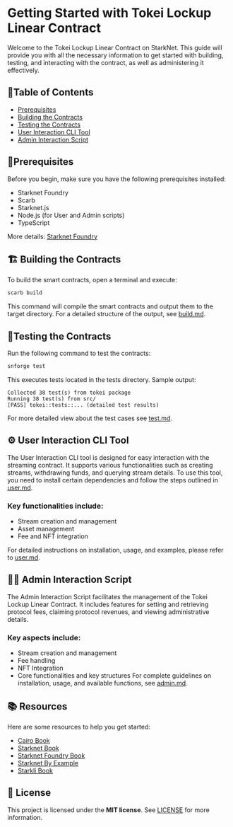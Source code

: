 # Getting Started with Tokei Lockup Linear Contract
Welcome to the Tokei Lockup Linear Contract on StarkNet. This guide will provide you with all the necessary information to get started with building, testing, and interacting with the contract, as well as administering it effectively.

## 📝Table of Contents
- [Prerequisites](#prerequisites)
- [Building the Contracts](#building-the-contracts)
- [Testing the Contracts](#testing-the-contracts)
- [User Interaction CLI Tool](#user-interaction-cli-tool)
- [Admin Interaction Script](#admin-interaction-script)

## 📖Prerequisites
Before you begin, make sure you have the following prerequisites installed:

- Starknet Foundry
- Scarb
- Starknet.js
- Node.js (for User and Admin scripts)
- TypeScript

  

More details: [Starknet Foundry](https://foundry-rs.github.io/starknet-foundry/)

## 🏗️ Building the Contracts
To build the smart contracts, open a terminal and execute:

```bash
scarb build
```
This command will compile the smart contracts and output them to the target directory. For a detailed structure of the output, see [build.md]((https://github.com/Akashneelesh/tokei/blob/main/book/src/getting-started/build.md)).

## 🔨Testing the Contracts
Run the following command to test the contracts:
```bash
snforge test
```
This executes tests located in the tests directory. Sample output:

```
Collected 38 test(s) from tokei package
Running 38 test(s) from src/
[PASS] tokei::tests::... (detailed test results)
```

For more detailed view about the test cases see [test.md](https://github.com/Akashneelesh/tokei/blob/main/book/src/getting-started/test.md).

## ⚙ User Interaction CLI Tool
The User Interaction CLI tool is designed for easy interaction with the streaming contract. It supports various functionalities such as creating streams, withdrawing funds, and querying stream details. To use this tool, you need to install certain dependencies and follow the steps outlined in [user.md](https://github.com/Akashneelesh/tokei/blob/main/book/src/getting-started/user.md).

### Key functionalities include:

- Stream creation and management
- Asset management
- Fee and NFT integration

For detailed instructions on installation, usage, and examples, please refer to [user.md](https://github.com/Akashneelesh/tokei/blob/main/book/src/getting-started/user.md).

## 👮‍♂️ Admin Interaction Script
The Admin Interaction Script facilitates the management of the Tokei Lockup Linear Contract. It includes features for setting and retrieving protocol fees, claiming protocol revenues, and viewing administrative details.

### Key aspects include:
- Stream creation and management
- Fee handling
- NFT Integration
- Core functionalities and key structures
For complete guidelines on installation, usage, and available functions, see [admin.md](https://github.com/Akashneelesh/tokei/blob/main/book/src/getting-started/admin.md).

## 📚 Resources

Here are some resources to help you get started:

- [Cairo Book](https://book.cairo-lang.org/)
- [Starknet Book](https://book.starknet.io/)
- [Starknet Foundry Book](https://foundry-rs.github.io/starknet-foundry/)
- [Starknet By Example](https://starknet-by-example.voyager.online/)
- [Starkli Book](https://book.starkli.rs/)

## 📖 License

This project is licensed under the **MIT license**. See [LICENSE](LICENSE) for more information.
